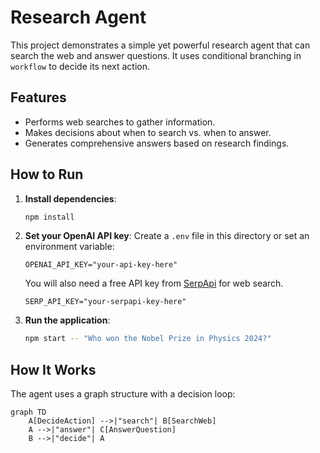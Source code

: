 # Research Agent

This project demonstrates a simple yet powerful research agent that can search the web and answer questions. It uses conditional branching in `workflow` to decide its next action.

## Features

- Performs web searches to gather information.
- Makes decisions about when to search vs. when to answer.
- Generates comprehensive answers based on research findings.

## How to Run

1. **Install dependencies**:

    ```bash
    npm install
    ```

2. **Set your OpenAI API key**:
    Create a `.env` file in this directory or set an environment variable:

    ```
    OPENAI_API_KEY="your-api-key-here"
    ```

    You will also need a free API key from [SerpApi](https://serpapi.com/) for web search.

    ```
    SERP_API_KEY="your-serpapi-key-here"
    ```

3. **Run the application**:

    ```bash
    npm start -- "Who won the Nobel Prize in Physics 2024?"
    ```

## How It Works

The agent uses a graph structure with a decision loop:

```mermaid
graph TD
    A[DecideAction] -->|"search"| B[SearchWeb]
    A -->|"answer"| C[AnswerQuestion]
    B -->|"decide"| A
